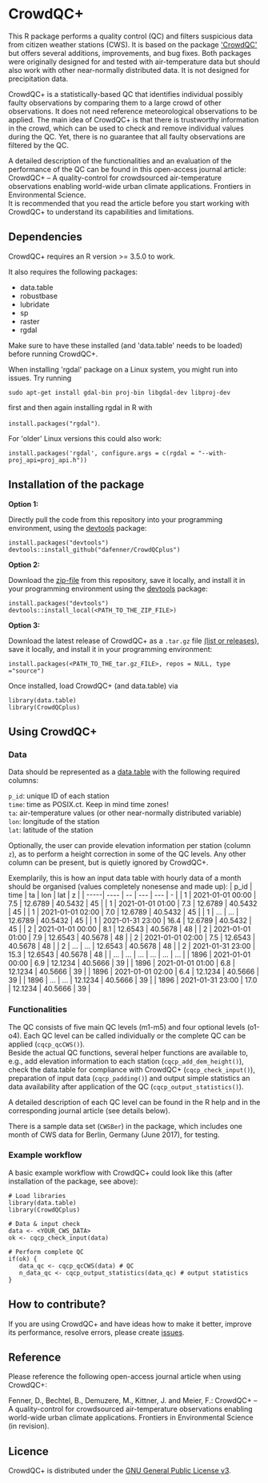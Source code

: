 # CrowdQC+

This R package performs a quality control (QC) and filters suspicious data from citizen weather stations (CWS). It is based on the package <a href="http://dx.doi.org/10.14279/depositonce-6740.3">'CrowdQC'</a> but offers several additions, improvements, and bug fixes. Both packages were originally designed for and tested with air-temperature data but should also work with other near-normally distributed data. It is not designed for precipitation data.

CrowdQC+ is a statistically-based QC that identifies individual possibly faulty observations by comparing them to a large crowd of other observations. It does not need reference meteorological observations to be applied. The main idea of CrowdQC+ is that there is trustworthy information in the crowd, which can be used to check and remove individual values during the QC. Yet, there is no guarantee that all faulty observations are filtered by the QC.

A detailed description of the functionalities and an evaluation of the performance of the QC can be found in this open-access journal article: CrowdQC+ – A quality-control for crowdsourced air-temperature observations enabling world-wide urban climate applications. Frontiers in Environmental Science.<br>
It is recommended that you read the article before you start working with CrowdQC+ to understand its capabilities and limitations.

## Dependencies
CrowdQC+ requires an R version >= 3.5.0 to work.

It also requires the following packages: 
- data.table
- robustbase
- lubridate
- sp
- raster
- rgdal

Make sure to have these installed (and 'data.table' needs to be loaded) before running CrowdQC+.

When installing 'rgdal' package on a Linux system, you might run into issues. Try running 

`sudo apt-get install gdal-bin proj-bin libgdal-dev libproj-dev` 

first and then again installing rgdal in R with 

`install.packages("rgdal")`. 

For 'older' Linux versions this could also work: 

`install.packages('rgdal', configure.args = c(rgdal = "--with-proj_api=proj_api.h"))`

## Installation of the package

**Option 1:**

Directly pull the code from this repository into your programming environment, using the <a href="https://devtools.r-lib.org/">devtools</a> package:

```
install.packages("devtools")
devtools::install_github("dafenner/CrowdQCplus")
```

**Option 2:**

Download the <a href="https://github.com/dafenner/CrowdQCplus/archive/refs/heads/master.zip">zip-file</a> from this repository, save it locally, and install it in your programming environment using the <a href="https://devtools.r-lib.org/">devtools</a> package:
```
install.packages("devtools")
devtools::install_local(<PATH_TO_THE_ZIP_FILE>)
```

**Option 3:**

Download the latest release of CrowdQC+ as a `.tar.gz` file <a href="https://github.com/dafenner/CrowdQCplus/releases"> (list or releases)</a>, save it locally, and install it in your programming environment:
```
install.packages(<PATH_TO_THE_tar.gz_FILE>, repos = NULL, type ="source")
```

Once installed, load CrowdQC+ (and data.table) via

```
library(data.table)
library(CrowdQCplus)
```

## Using CrowdQC+
### Data
Data should be represented as a <a href="https://CRAN.R-project.org/package=data.table">data.table</a> with the following required columns:

`p_id`: unique ID of each station<br>
`time`: time as POSIX.ct. Keep in mind time zones!<br>
`ta`: air-temperature values (or other near-normally distributed variable)<br>
`lon`: longitude of the station<br>
`lat`: latitude of the station<br>

Optionally, the user can provide elevation information per station (column `z`), as to perform a height correction in some of the QC levels.
Any other column can be present, but is quietly ignored by CrowdQC+.

Exemplarily, this is how an input data table with hourly data of a month should be organised (values completely nonesense and made up):
| p_id | time | ta | lon | lat | z |
| -----| ---- | -- | --- | --- | - |
| 1 | 2021-01-01 00:00 | 7.5 | 12.6789 | 40.5432 | 45 |
| 1 | 2021-01-01 01:00 | 7.3 | 12.6789 | 40.5432 | 45 |
| 1 | 2021-01-01 02:00 | 7.0 | 12.6789 | 40.5432 | 45 |
| 1 | ... | ... | 12.6789 | 40.5432 | 45 |
| 1 | 2021-01-31 23:00 | 16.4 | 12.6789 | 40.5432 | 45 |
| 2 | 2021-01-01 00:00 | 8.1 | 12.6543 | 40.5678 | 48 |
| 2 | 2021-01-01 01:00 | 7.9 | 12.6543 | 40.5678 | 48 |
| 2 | 2021-01-01 02:00 | 7.5 | 12.6543 | 40.5678 | 48 |
| 2 | ... | ... | 12.6543 | 40.5678 | 48 |
| 2 | 2021-01-31 23:00 | 15.3 | 12.6543 | 40.5678 | 48 |
| ... | ... | ... | ... | ... | ... |
| 1896 | 2021-01-01 00:00 | 6.9 | 12.1234 | 40.5666 | 39 |
| 1896 | 2021-01-01 01:00 | 6.8 | 12.1234 | 40.5666 | 39 |
| 1896 | 2021-01-01 02:00 | 6.4 | 12.1234 | 40.5666 | 39 |
| 1896 | ... | ... | 12.1234 | 40.5666 | 39 |
| 1896 | 2021-01-31 23:00 | 17.0 | 12.1234 | 40.5666 | 39 |


### Functionalities
The QC consists of five main QC levels (m1-m5) and four optional levels (o1-o4). Each QC level can be called individually or the complete QC can be applied (`cqcp_qcCWS()`). <br>
Beside the actual QC functions, several helper functions are available to, e.g., add elevation information to each station (`cqcp_add_dem_height()`), check the data.table for compliance with CrowdQC+ (`cqcp_check_input()`), preparation of input data (`cqcp_padding()`) and output simple statistics an data availability after application of the QC (`cqcp_output_statistics()`).

A detailed description of each QC level can be found in the R help and in the corresponding journal article (see details below).

There is a sample data set (`CWSBer`) in the package, which includes one month of CWS data for Berlin, Germany (June 2017), for testing.

### Example workflow
A basic example workflow with CrowdQC+ could look like this (after installation of the package, see above):
```
# Load libraries
library(data.table)
library(CrowdQCplus)

# Data & input check
data <- <YOUR_CWS_DATA>
ok <- cqcp_check_input(data)

# Perform complete QC
if(ok) {
   data_qc <- cqcp_qcCWS(data) # QC   
   n_data_qc <- cqcp_output_statistics(data_qc) # output statistics
}
```

## How to contribute?
If you are using CrowdQC+ and have ideas how to make it better, improve its performance, resolve errors, please create <a href="https://github.com/dafenner/CrowdQCplus/issues">issues</a>.

## Reference
Please reference the following open-access journal article when using CrowdQC+:

Fenner, D., Bechtel, B., Demuzere, M., Kittner, J. and Meier, F.: CrowdQC+ – A quality-control for crowdsourced air-temperature observations enabling world-wide urban climate applications. Frontiers in Environmental Science (in revision).

## Licence
CrowdQC+ is distributed under the <a href="http://www.gnu.org/licenses/gpl-3.0.en.html">GNU General Public License v3</a>.

